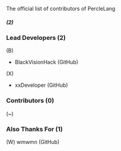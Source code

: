 The official list of contributors of PercleLang

##### (2)

### Lead Developers (2)

(B)
- BlackVisionHack (GitHub)

(X)
- xxDeveloper (GitHub)

### Contributors (0)

(~)

### Also Thanks For (1)

(W)
wmwmn (GitHub)
